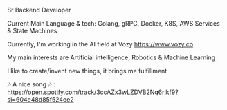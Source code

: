 Sr Backend Developer

Current Main Language & tech: Golang, gRPC, Docker, K8S, AWS Services & State Machines 

Currently, I'm working in the AI field at Vozy https://www.vozy.co

My main interests are Artificial intelligence, Robotics & Machine Learning

I like to create/invent new things, it brings me fulfillment

🎶 A nice song 🎶 : https://open.spotify.com/track/3ccAZx3wLZDVB2Nq6rikf9?si=604e48d85f524ee2
